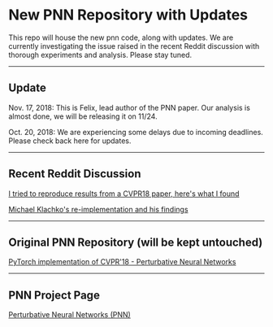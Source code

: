 # New PNN Repository with Updates
This repo will house the new pnn code, along with updates. We are currently investigating the issue raised in the recent Reddit discussion with thorough experiments and analysis. Please stay tuned.


***
## Update

Nov. 17, 2018: This is Felix, lead author of the PNN paper. Our analysis is almost done, we will be releasing it on 11/24.

Oct. 20, 2018: We are experiencing some delays due to incoming deadlines. Please check back here for updates.

***

## Recent Reddit Discussion
[I tried to reproduce results from a CVPR18 paper, here's what I found](https://www.reddit.com/r/MachineLearning/comments/9jhhet/discussion_i_tried_to_reproduce_results_from_a/)

[Michael Klachko's re-implementation and his findings](https://github.com/michaelklachko/pnn.pytorch)

***

## Original PNN Repository (will be kept untouched)
[PyTorch implementation of CVPR'18 - Perturbative Neural Networks](https://github.com/juefeix/pnn.pytorch)

***

## PNN Project Page
[Perturbative Neural Networks (PNN)](http://xujuefei.com/pnn.html)
